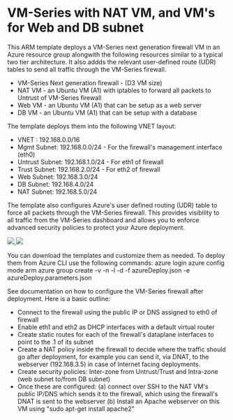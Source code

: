 # VM-Series with NAT VM, and VM's for Web and DB subnet
This ARM template deploys a VM-Series next generation firewall VM in an Azure resource group alongwith the following resources similar to a typical two tier architecture. It also addds the relevant user-defined route (UDR) tables to send all traffic through the VM-Series firewall. 

* VM-Series Next generation firewall - (D3 VM size)
* NAT VM - an Ubuntu VM (A1) with iptables to forward all packets to Untrust of VM-Series firewall
* Web VM - an Ubuntu VM (A1) that can be setup as a web server
* DB VM - an Ubuntu VM (A1) that can be setup with a database

The template deploys them into the following VNET layout:
* VNET : 192.168.0.0/16
* Mgmt Subnet: 192.168.0.0/24 - For the firewall's management interface (eth0)
* Untrust Subnet: 192.168.1.0/24 - For eth1 of firewall
* Trust Subnet: 192.168.2.0/24 - For eth2 of firewall
* Web Subnet: 192.168.3.0/24
* DB Subnet: 192.168.4.0/24
* NAT Subnet: 192.168.5.0/24

The template also configures Azure's user defined routing (UDR) table to force all packets through the VM-Series firewall. This provides visibility to all traffic from the VM-Series dashboard and allows you to enforce advanced security policies to protect your Azure deployment. 

<p>
<a href="https://portal.azure.com/#create/Microsoft.Template/uri/https%3A%2F%2Fraw.githubusercontent.com%2FPaloAltoNetworks%2Fazure%2Fmaster%2Fvmseries-nat-webdb%2FazureDeploy.json" target="_blank">
    <img src="http://azuredeploy.net/deploybutton.png"/>
</a>
<a href="http://armviz.io/#/?load=https%3A%2F%2Fraw.githubusercontent.com%2FPaloAltoNetworks%2Fazure%2Fmaster%2Fvmseries-nat-webdb%2FazureDeploy.json">
    <img src="https://camo.githubusercontent.com/536ab4f9bc823c2e0ce72fb610aafda57d8c6c12/687474703a2f2f61726d76697a2e696f2f76697375616c697a65627574746f6e2e706e67" data-canonical-src="http://armviz.io/visualizebutton.png" style="max-width:100%;">
</a>
</p>

You can download the templates and customize them as needed. To deploy them from Azure CLI use the following commands:
azure login
azure config mode arm
azure group create -v -n <ResourceGroupName>  -l <AzureLocatioName>  -d  <DeploymentLabel>  -f azureDeploy.json  -e azureDeploy.parameters.json
 

See documentation on how to configure the VM-Series firewall after deployment. Here is a basic outline:
* Connect to the firewall using the public IP or DNS assigned to eth0 of firewall
* Enable eth1 and eth2 as DHCP interfaces with a default virtual router
* Create static routes for each of the firewall's dataplane interfaces to point to the .1 of its subnet
* Create a NAT policy inside the firewall to decide where the traffic should go after deployment, for example you can send it, via DNAT, to the webserver (192.168.3.5) in case of Internet facing deployments.
* Create security policies: Inter-zone from Untrust/Trust and Intra-zone (web subnet to/from DB subnet)
* Once these are configured: (a) connect over SSH to the NAT VM's public IP/DNS which sends it to the firewall, which using the firewall's DNAT is sent to the webserver (b) Install an Apache webserver on this VM using  "sudo apt-get install apache2"